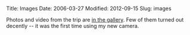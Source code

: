 Title: Images
Date: 2006-03-27
Modified: 2012-09-15
Slug: images

Photos and video from the trip are <a href="http://www.flickr.com/photos/pigmonkey/sets/72157602951042625/">in the gallery</a>.
Few of them turned out decently -- it was the first time using my new camera.
